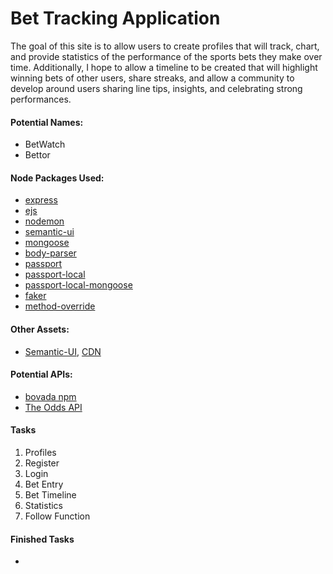 # Bet Tracking Application

The goal of this site is to allow users to create profiles that will track,
chart, and provide statistics of the performance of the sports bets they make
over time. Additionally, I hope to allow a timeline to be created that will
highlight winning bets of other users, share streaks, and allow a community to
develop around users sharing line tips, insights, and celebrating strong
performances. 

#### Potential Names: 
* BetWatch
* Bettor

#### Node Packages Used:
* [express](https://www.npmjs.com/package/express)
* [ejs](https://www.npmjs.com/package/ejs)
* [nodemon](https://www.npmjs.com/package/nodemon)
* [semantic-ui](https://www.npmjs.com/package/semantic-ui)
* [mongoose](https://www.npmjs.com/package/mongoose)
* [body-parser](https://www.npmjs.com/package/body-parser)
* [passport](https://www.npmjs.com/package/passport)
* [passport-local](https://www.npmjs.com/package/passport-local)
* [passport-local-mongoose](https://www.npmjs.com/package/passport-local-mongoose)
* [faker](https://www.npmjs.com/package/faker)
* [method-override](https://www.npmjs.com/package/method-override)

#### Other Assets:
* [Semantic-UI](https://semantic-ui.com), 
  [CDN](https://cdnjs.com/libraries/semantic-ui)

#### Potential APIs:
* [bovada npm](https://www.npmjs.com/package/bovada)
* [The Odds API](https://the-odds-api.com)

#### Tasks
1. Profiles
2. Register
3. Login
4. Bet Entry
5. Bet Timeline
6. Statistics
7. Follow Function

#### Finished Tasks
* 